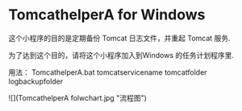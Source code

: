 # TomcathelperA for Windows
这个小程序的目的是定期备份 Tomcat 日志文件，并重起 Tomcat 服务.

为了达到这个目的，请将这个小程序加入到Windows 的任务计划程序里.

用法：
TomcathelperA.bat tomcatservicename tomcatfolder logbackupfolder

![](TomcathelperA folwchart.jpg "流程图")
